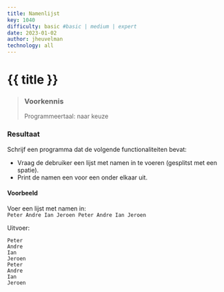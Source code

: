 ```yaml
---
title: Namenlijst
key: 1040
difficulty: basic #basic | medium | expert
date: 2023-01-02
author: jheuvelman
technology: all
---
```




# {{ title }}

> ### Voorkennis
> Programmeertaal: naar keuze

### Resultaat
Schrijf een programma dat de volgende functionaliteiten bevat:

- Vraag de debruiker een lijst met namen in te voeren (gesplitst met een spatie).
- Print de namen een voor een onder elkaar uit.

#### Voorbeeld
Voer een lijst met namen in:   
<code>Peter Andre Ian Jeroen Peter Andre Ian Jeroen</code>

Uitvoer:
```shell
Peter 
Andre 
Ian 
Jeroen 
Peter 
Andre 
Ian 
Jeroen 
````